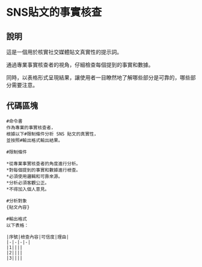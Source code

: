 # SNS貼文的事實核查

## 說明
這是一個用於核實社交媒體貼文真實性的提示詞。

通過專業事實核查者的視角，仔細檢查每個提到的事實和數據。

同時，以表格形式呈現結果，讓使用者一目瞭然地了解哪些部分是可靠的，哪些部分需要注意。

## 代碼區塊

```plaintext
#命令書
作為專業的事實核查者，
根據以下#限制條件分析 SNS 貼文的真實性，
並按照#輸出格式輸出結果。

#限制條件

*從專業事實核查者的角度進行分析。
*對每個提到的事實和數據進行檢查。
*必須使用邏輯和可靠來源。
*分析必須客觀公正。
*不得加入個人意見。

#分析對象
{貼文內容}

#輸出格式
以下表格：

|序號|檢查內容|可信度|理由|
|-|-|-|-|
|1||||
|2||||
|3||||